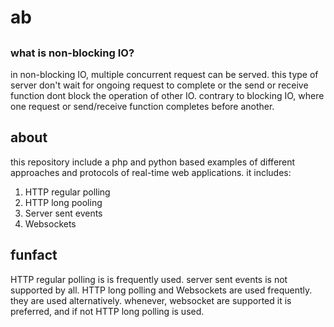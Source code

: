 # ab

##

### what is non-blocking IO?

in non-blocking IO, multiple concurrent request can be served. this type of server don't wait for ongoing request to complete or the send or receive function dont block the operation of other IO.
contrary to blocking IO, where one request or send/receive function completes before another.

## about

this repository include a php and python based examples of different approaches and protocols of real-time web applications.
it includes:

1. HTTP regular polling
2. HTTP long pooling
3. Server sent events
4. Websockets

## funfact

HTTP regular polling is is frequently used. server sent events is not supported by all. HTTP long polling and Websockets are used frequently. they are used alternatively. whenever, websocket are supported it is preferred, and if not HTTP long polling is used.

